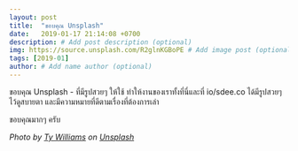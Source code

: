 ```yaml
---
layout: post
title:  "ขอบคุณ Unsplash"
date:   2019-01-17 21:14:08 +0700
description: # Add post description (optional)
img: https://source.unsplash.com/R2glnKGBoPE # Add image post (optional)
tags: [2019-01]
author: # Add name author (optional)
---
```

ขอบคุณ Unsplash - ที่มีรูปสวยๆ ให้ใช้ ทำให้งานของเราทั้งที่นี่และที่ io/sdee.co ได้มีรูปสวยๆ ไว้ดูสบายตา และมีความหมายที่ดีตามเรื่องที่ต้องการเล่า

ขอบคุณมากๆ ครับ

*Photo by [Ty Williams](https://unsplash.com/@tyrossii) on [Unsplash](https://unsplash.com/)*
